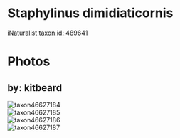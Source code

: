 
Staphylinus dimidiaticornis
===========================
  
[iNaturalist taxon id: 489641](https://www.inaturalist.org/taxa/489641)
# Photos

## by: kitbeard
  
![taxon46627184](https://inaturalist-open-data.s3.amazonaws.com/photos/50530001/medium.jpeg)  
![taxon46627185](https://inaturalist-open-data.s3.amazonaws.com/photos/50530024/medium.jpeg)  
![taxon46627186](https://inaturalist-open-data.s3.amazonaws.com/photos/50530033/medium.jpeg)  
![taxon46627187](https://inaturalist-open-data.s3.amazonaws.com/photos/50530041/medium.jpeg)